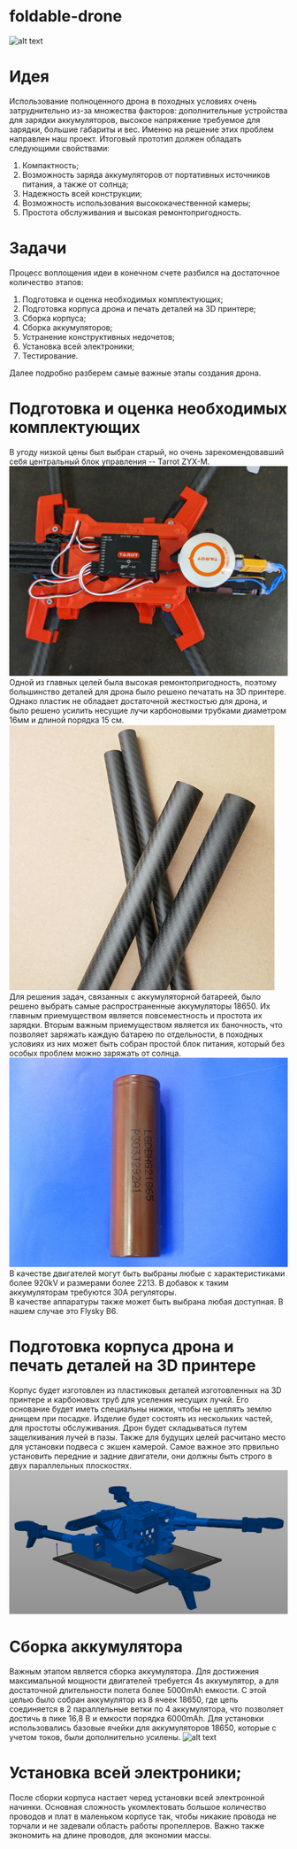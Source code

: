 # foldable-drone
![alt text](https://github.com/Minerkow/foldable-drone/blob/main/images/IMG_20230608_125940_Arcide-LMC8.4-Mi11u-v2.jpg)
# Идея
Использование полноценного дрона в походных условиях очень затруднительно из-за множества факторов: дополнительные устройства для зарядки аккумуляторов, высокое напряжение требуемое для зарядки, большие габариты и вес. Именно на решение этих проблем направлен наш проект. Итоговый прототип должен обладать следующими свойствами:  
1) Компактность;
2) Возможность заряда аккумуляторов от портативных источников питания, а также от солнца;
3) Надежность всей конструкции;
4) Возможность использования высококачественной камеры;
5) Простота обслуживания и высокая ремонтопригодность.

# Задачи
 Процесс воплощения идеи в конечном счете разбился на достаточное количество этапов:
1) Подготовка и оценка необходимых комплектующих;
2) Подготовка корпуса дрона и печать деталей на 3D принтере;
3) Сборка корпуса;
4) Сборка аккумуляторов;
5) Устранение конструктивных недочетов;
6) Установка всей электроники;
7) Тестирование.

Далее подробно разберем самые важные этапы создания дрона.

# Подготовка и оценка необходимых комплектующих
В угоду низкой цены был выбран старый, но очень зарекомендовавший себя центральный блок управления -- Tarrot ZYX-M.
![alt text](https://github.com/Minerkow/foldable-drone/blob/main/images/IMG_20230608_130112_Arcide-LMC8.4-Mi11u-v2.jpg)  
Одной из главных целей была высокая ремонтопригодность, поэтому большинство деталей для дрона было решено печатать на 3D принтере. Однако пластик не обладает достаточной жесткостью для дрона, и было решено усилить несущие лучи карбоновыми трубками диаметром 16мм и длиной порядка 15 см.   
![alt text](https://github.com/Minerkow/foldable-drone/blob/main/images/tube.jpg)
Для решения задач, связанных с аккумуляторной батареей, было решено выбрать самые распространенные аккумуляторы 18650. Их главным приемуществом является повсеместность и простота их зарядки. Вторым важным приемуществом является их баночность, что позволяет заряжать каждую батарею по отдельности, в походных условиях из них может быть собран простой блок питания, который без особых проблем можно заряжать от солнца.
![alt text](https://github.com/Minerkow/foldable-drone/blob/main/images/b5d7ca3c4ffcd75ea204ab5815bd3cd7.JPG)
В качестве двигателей могут быть выбраны любые с характеристиками более 920kV и размерами более 2213. В добавок к таким аккумуляторам требуются 30А регуляторы.  
В качестве аппаратуры также может быть выбрана любая доступная. В нашем случае это Flysky B6.
# Подготовка корпуса дрона и печать деталей на 3D принтере
Корпус будет изготовлен из пластиковых деталей изготовленных на 3D принтере и карбоновых труб для уселения несущих лучкй. Его основание будет иметь специальны нижки, чтобы не цеплять землю днищем при посадке. Изделие будет состоять из нескольких частей, для простоты обслуживания. Дрон будет складываться путем защелкивания лучей в пазы. Также для будущих целей расчитано место для установки подвеса с экшен камерой. Самое важное это првильно установить передние и задние двигатели, они должны быть строго в двух параллельных плоскостях. 
![alt text](https://github.com/Minerkow/foldable-drone/blob/main/images/Screenshot%202023-06-08%20at%2023.41.05.png)
# Сборка аккумулятора
Важным этапом является сборка аккумулятора. Для достижения максимальной мощности двигателей требуется 4s аккумулятор, а для достаточной длительности полета более 5000mAh емкости. С этой целью было собран аккумулятор из 8 ячеек 18650, где цепь соединяется в 2 параллельные ветки по 4 аккумулятора, что позволяет достичь в пике 16,8 В и емкости порядка 6000mAh. Для установки использовались базовые ячейки для аккумуляторов 18650, которые с учетом токов, были дополнительно усилены.
![alt text](https://github.com/Minerkow/foldable-drone/blob/main/images/IMG_20230607_151829_Arcide-LMC8.4-Mi11u-v2.jpg)
# Установка всей электроники;
После сборки корпуса настает черед установки всей электронной начинки. Основная сложность укомлектовать большое количество проводов и плат в маленьком корпусе так, чтобы никакие провода не торчали и не задевали область работы пропеллеров. Важно также экономить на длине проводов, для экономии массы.



